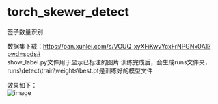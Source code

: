 # torch_skewer_detect
签子数量识别

数据集下载：https://pan.xunlei.com/s/VOUQ_xyXFiKwvYcxFrNPGNx0A1?pwd=spds#  
show_label.py文件用于显示已标注的图片
训练完成后，会生成runs文件夹，runs\detect\train\weights\best.pt是训练好的模型文件

效果如下：  
![image](https://github.com/user-attachments/assets/2dd17f05-70c3-49a3-b09e-1b3ce5e7c3d9)



